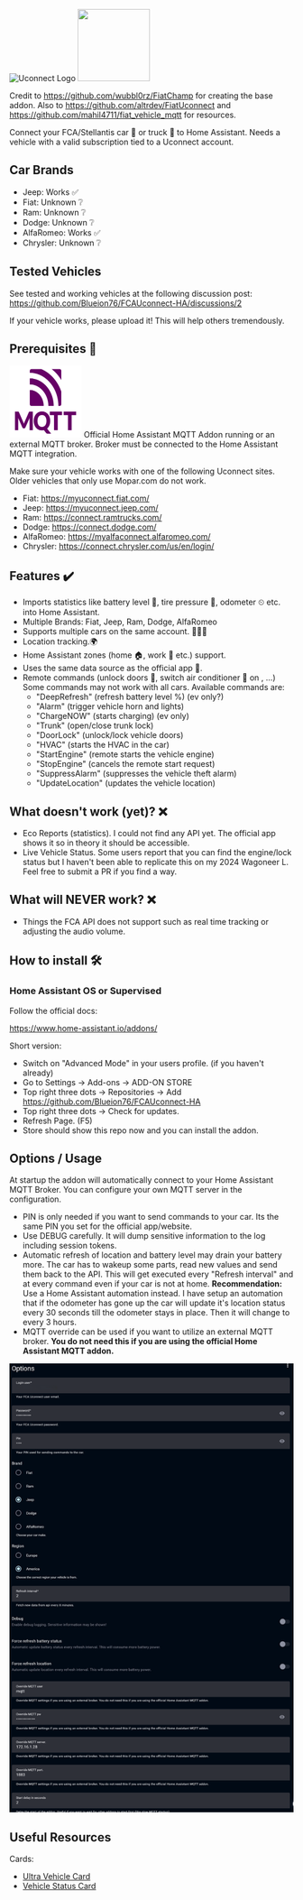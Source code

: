 ![Uconnect Logo](https://www.driveuconnect.com/content/dam/uconnect/global/header/Uconnect-small.png) <img src="https://upload.wikimedia.org/wikipedia/en/thumb/4/49/Home_Assistant_logo_%282023%29.svg/2048px-Home_Assistant_logo_%282023%29.svg.png" width="128" height="128"> 

Credit to https://github.com/wubbl0rz/FiatChamp for creating the base addon. Also to https://github.com/altrdev/FiatUconnect and https://github.com/mahil4711/fiat_vehicle_mqtt for resources.

Connect your FCA/Stellantis car 🚗 or truck 🚚 to Home Assistant. Needs a vehicle with a valid subscription tied to a Uconnect account.

## Car Brands

- Jeep: Works ✅
- Fiat: Unknown ❔
- Ram: Unknown ❔
- Dodge: Unknown ❔
- AlfaRomeo: Works ✅
- Chrysler: Unknown ❔


## Tested Vehicles

See tested and working vehicles at the following discussion post: https://github.com/Blueion76/FCAUconnect-HA/discussions/2

If your vehicle works, please upload it! This will help others tremendously.

## Prerequisites 📃

<img src="https://raw.githubusercontent.com/Blueion76/FCAUconnect-HA/refs/heads/master/mqtt-logo.png" width="128" height="128"> 
Official Home Assistant MQTT Addon running or an external MQTT broker. Broker must be connected to the Home Assistant MQTT integration.


Make sure your vehicle works with one of the following Uconnect sites. Older vehicles that only use Mopar.com do not work.

- Fiat: https://myuconnect.fiat.com/
- Jeep: https://myuconnect.jeep.com/
- Ram: https://connect.ramtrucks.com/
- Dodge: https://connect.dodge.com/
- AlfaRomeo: https://myalfaconnect.alfaromeo.com/
- Chrysler: https://connect.chrysler.com/us/en/login/

## Features ✔️

- Imports statistics like battery level 🔋, tire pressure ‍💨, odometer ⏲ etc. into Home Assistant.
- Multiple Brands: Fiat, Jeep, Ram, Dodge, AlfaRomeo
- Supports multiple cars on the same account. 🚙🚗🚕
- Location tracking.🌍
- Home Assistant zones (home 🏠, work 🏦 etc.) support.
- Uses the same data source as the official app 📱.
- Remote commands (unlock doors 🚪, switch air conditioner 🧊 on , ...) Some commands may not work with all cars. Available commands are:
  - "DeepRefresh" (refresh battery level %) (ev only?)
  - "Alarm" (trigger vehicle horn and lights)
  - "ChargeNOW" (starts charging) (ev only)
  - "Trunk" (open/close trunk lock)
  - "DoorLock" (unlock/lock vehicle doors)
  - "HVAC" (starts the HVAC in the car)
  - "StartEngine" (remote starts the vehicle engine)
  - "StopEngine" (cancels the remote start request)
  - "SuppressAlarm" (suppresses the vehicle theft alarm)
  - "UpdateLocation" (updates the vehicle location)

## What doesn't work (yet)? ❌

- Eco Reports (statistics). I could not find any API yet. The official app shows it so in theory it should be accessible.
- Live Vehicle Status. Some users report that you can find the engine/lock status but I haven't been able to replicate this on my 2024 Wagoneer L. Feel free to submit a PR if you find a way.

## What will NEVER work? ❌

- Things the FCA API does not support such as real time tracking or adjusting the audio volume.

## How to install 🛠️

### Home Assistant OS or Supervised

Follow the official docs:

https://www.home-assistant.io/addons/ 

Short version:

- Switch on "Advanced Mode" in your users profile. (if you haven't already)
- Go to Settings -> Add-ons -> ADD-ON STORE
- Top right three dots -> Repositories -> Add https://github.com/Blueion76/FCAUconnect-HA
- Top right three dots -> Check for updates.
- Refresh Page. (F5)
- Store should show this repo now and you can install the addon.

## Options / Usage

At startup the addon will automatically connect to your Home Assistant MQTT Broker. You can configure your own MQTT server in the configuration.

- PIN is only needed if you want to send commands to your car. Its the same PIN you set for the official app/website.
- Use DEBUG carefully. It will dump sensitive information to the log including session tokens.
- Automatic refresh of location and battery level may drain your battery more. The car has to wakeup some parts, read new values and send them back to the API. This will get executed every "Refresh interval" and at every command even if your car is not at home. __Recommendation:__  Use a Home Assistant automation instead. I have setup an automation that if the odometer has gone up the car will update it's location status every 30 seconds till the odometer stays in place. Then it will change to every 3 hours.
- MQTT override can be used if you want to utilize an external MQTT broker. __You do not need this if you are using the official Home Assistant MQTT addon.__

<img src="https://raw.githubusercontent.com/Blueion76/FCAUconnect-HA/refs/heads/master/options.png" width="700px">

## Useful Resources

Cards: 
  - [Ultra Vehicle Card](https://github.com/WJDDesigns/Ultra-Vehicle-Card)
  - [Vehicle Status Card](https://github.com/ngocjohn/vehicle-status-card)
  
